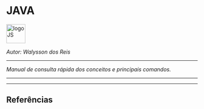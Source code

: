 # **JAVA**
<div>
<img src="https://logodownload.org/wp-content/uploads/2017/04/java-logo-12.png" alt="logoJS" width="50px"/> 
</div>

*Autor: Walysson dos Reis*

----------------------------------------------
*Manual de consulta rápida dos conceitos e principais comandos.*  

---------------------

--------
## Referências 
